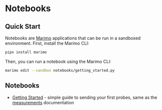 # Notebooks


## Quick Start

Notebooks are [Marimo](https://marimo.io/) applications that can be run in a sandboxed environment.
First, install the Marimo CLI:

```sh
pipx install marimo
```

Then, you can run a notebook using the Marimo CLI:

```sh
marimo edit --sandbox notebooks/getting_started.py
```

## Notebooks

- [Getting Started](notebooks/getting_started.py) - simple guide to sending your first probes, same as the [measurements](https://nxthdr.dev/docs/measurements) documentation
